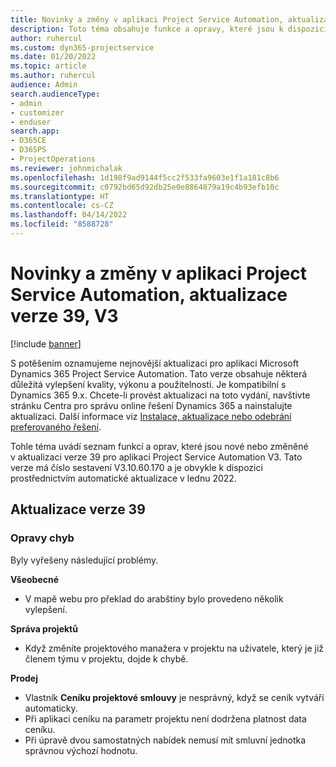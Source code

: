 ```yaml
---
title: Novinky a změny v aplikaci Project Service Automation, aktualizace verze 39, V3
description: Toto téma obsahuje funkce a opravy, které jsou k dispozici ve Microsoft Dynamics 365 Project Service Automation vydání aktualizace 39, V3.
author: ruhercul
ms.custom: dyn365-projectservice
ms.date: 01/20/2022
ms.topic: article
ms.author: ruhercul
audience: Admin
search.audienceType:
- admin
- customizer
- enduser
search.app:
- D365CE
- D365PS
- ProjectOperations
ms.reviewer: johnmichalak
ms.openlocfilehash: 1d198f9ad9144f5cc2f533fa9603e1f1a181c8b6
ms.sourcegitcommit: c0792bd65d92db25e0e8864879a19c4b93efb10c
ms.translationtype: HT
ms.contentlocale: cs-CZ
ms.lasthandoff: 04/14/2022
ms.locfileid: "8588728"
---
```

# <a name="whats-new-or-changed-in-project-service-automation-update-release-39-v3"></a>Novinky a změny v aplikaci Project Service Automation, aktualizace verze 39, V3

[!include [banner](../includes/psa-now-project-operations.md)]

S potěšením oznamujeme nejnovější aktualizaci pro aplikaci Microsoft Dynamics 365 Project Service Automation. Tato verze obsahuje některá důležitá vylepšení kvality, výkonu a použitelnosti. Je kompatibilní s Dynamics 365 9.x. Chcete-li provést aktualizaci na toto vydání, navštivte stránku Centra pro správu online řešení Dynamics 365 a nainstalujte aktualizaci. Další informace viz [Instalace, aktualizace nebo odebrání preferovaného řešení](/power-platform/admin/install-remove-preferred-solution).

Tohle téma uvádí seznam funkcí a oprav, které jsou nové nebo změněné v aktualizaci verze 39 pro aplikaci Project Service Automation V3. Tato verze má číslo sestavení V3.10.60.170 a je obvykle k dispozici prostřednictvím automatické aktualizace v lednu 2022.

## <a name="update-release-39"></a>Aktualizace verze 39

### <a name="bug-fixes"></a>Opravy chyb

Byly vyřešeny následující problémy.

**Všeobecné**

- V mapě webu pro překlad do arabštiny bylo provedeno několik vylepšení.

**Správa projektů**

- Když změníte projektového manažera v projektu na uživatele, který je již členem týmu v projektu, dojde k chybě.

**Prodej**

- Vlastník **Ceníku projektové smlouvy** je nesprávný, když se ceník vytváří automaticky. 
- Při aplikaci ceníku na parametr projektu není dodržena platnost data ceníku.
- Při úpravě dvou samostatných nabídek nemusí mít smluvní jednotka správnou výchozí hodnotu.
